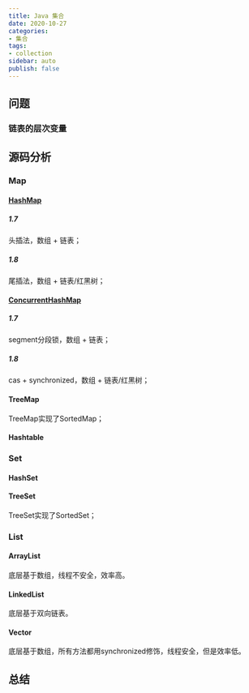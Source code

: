 ```yaml
---
title: Java 集合
date: 2020-10-27
categories:
- 集合
tags:
- collection
sidebar: auto
publish: false
---
```


## 问题

### 链表的层次变量

## 源码分析

### Map

#### [HashMap](./hashmap.md)

##### 1.7

头插法，数组 + 链表；

##### 1.8

尾插法，数组 + 链表/红黑树；

#### [ConcurrentHashMap](./concurrent-hashmap.md)

##### 1.7

segment分段锁，数组 + 链表；

##### 1.8

cas + synchronized，数组 + 链表/红黑树；

#### TreeMap

TreeMap实现了SortedMap；

#### Hashtable

### Set

#### HashSet

#### TreeSet

TreeSet实现了SortedSet；

### List

#### ArrayList

底层基于数组，线程不安全，效率高。



#### LinkedList

底层基于双向链表。

#### Vector

底层基于数组，所有方法都用synchronized修饰，线程安全，但是效率低。

## 总结

